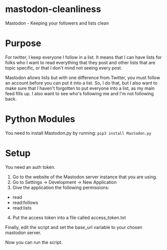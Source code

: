 # mastodon-cleanliness
Mastodon - Keeping your followers and lists clean

# Purpose
For twitter, I keep everyone I follow in a list. It means that I can have lists for folks who I want to read everything that they post and other lists that are topic specific, or that I don't mind not seeing every post.

Mastodon allows lists but with one difference from Twitter, you must follow an account before you can put it into a list. So, I do that, but I also want to make sure that I haven't forgotten to put everyone into a list, as my main feed fills up. I also want to see who's following me and I'm not following back.

# Python Modules
You need to install Mastodon.py by running:
        `pip3 install Mastodon.py`

# Setup
You need an auth token.
1. Go to the website of the Mastodon server instance that you are using.
2. Go to Settings -> Development -> New Application
3. Give the application the following permissions:
 - read
 - read:follows
 - read:lists
4. Put the access token into a file called access_token.txt

Finally, edit the script and set the base_url variable to your chosen mastodon server.

Now you can run the script.
